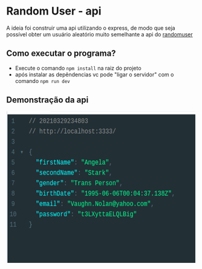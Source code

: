 # Random User - api

A ideia foi construir uma api utilizando o express, de modo que seja possível obter um usuário aleatório muito semelhante a api do [randomuser](https://randomuser.me/)


## Como executar o programa?

- Execute o comando `npm install` na raiz do projeto
- após instalar as depêndencias vc pode "ligar o servidor" com o comando `npm run dev`

## Demonstração da api

<img src="asserts/vid.gif" width="500" height="400" />